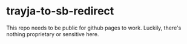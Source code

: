 # trayja-to-sb-redirect

This repo needs to be public for github pages to work. Luckily, there's nothing proprietary or sensitive here.
